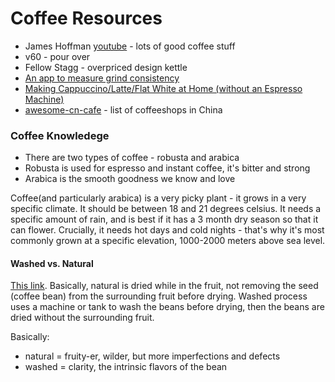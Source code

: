 # Coffee Resources
- James Hoffman [youtube](https://www.youtube.com/channel/UCMb0O2CdPBNi-QqPk5T3gsQ) - lots of good coffee stuff
- v60 - pour over
- Fellow Stagg - overpriced design kettle
- [An app to measure grind consistency](https://coffeeadastra.com/2019/04/07/an-app-to-measure-your-coffee-grind-size-distribution-2/)
- [Making Cappuccino/Latte/Flat White at Home (without an Espresso Machine)](https://www.youtube.com/watch?v=ZgIVfU0xBjA)
- [awesome-cn-cafe](https://github.com/ElaWorkshop/awesome-cn-cafe) - list of coffeeshops in China

### Coffee Knowledege
* There are two types of coffee - robusta and arabica
* Robusta is used for espresso and instant coffee, it's bitter and strong
* Arabica is the smooth goodness we know and love

Coffee(and particularly arabica) is a very picky plant - it grows in a very specific climate. It should be between 18 and 21 degrees celsius. It needs a specific amount of rain, and is best if it has a 3 month dry season so that it can flower. Crucially, it needs hot days and cold nights - that's why it's most commonly grown at a specific elevation, 1000-2000 meters above sea level.



#### Washed vs. Natural
[This link](https://www.backyardbeans.com/blog/2017/7/23/coffee-washed-vs-natural-process). Basically, natural is dried while in the fruit, not removing the seed (coffee bean) from the surrounding fruit before drying. Washed process uses a machine or tank to wash the beans before drying, then the beans are dried without the surrounding fruit. 

Basically: 
* natural = fruity-er, wilder, but more imperfections and defects
* washed = clarity, the intrinsic flavors of the bean
